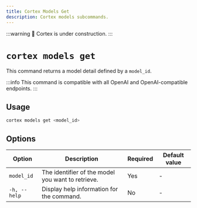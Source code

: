 ```yaml
---
title: Cortex Models Get
description: Cortex models subcommands.
---
```


:::warning
🚧 Cortex is under construction.
:::

# `cortex models get`

This command returns a model detail defined by a `model_id`.

:::info
This command is compatible with all OpenAI and OpenAI-compatible endpoints.
:::

## Usage

```bash
cortex models get <model_id>
```

## Options

| Option            | Description                                           | Required | Default value |
|-------------------|-------------------------------------------------------|----------|---------------|
| `model_id`                | The identifier of the model you want to retrieve.                                                          | Yes       |      -         |
| `-h, --help`      | Display help information for the command.             | No       |      -         |
